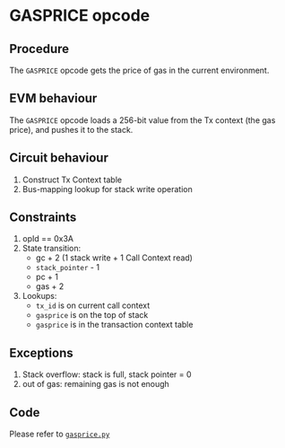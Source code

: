 # GASPRICE opcode

## Procedure

The `GASPRICE` opcode gets the price of gas in the current environment.

## EVM behaviour

The `GASPRICE` opcode loads a 256-bit value from the Tx context (the gas price), and pushes it to the stack.

## Circuit behaviour

1. Construct Tx Context table
2. Bus-mapping lookup for stack write operation

## Constraints

1. opId == 0x3A
2. State transition:
   - gc + 2 (1 stack write + 1 Call Context read)
   - `stack_pointer` - 1
   - pc + 1
   - gas + 2
3. Lookups:
   - `tx_id` is on current call context 
   - `gasprice` is on the top of stack
   - `gasprice` is in the transaction context table

## Exceptions

1. Stack overflow: stack is full, stack pointer = 0
2. out of gas: remaining gas is not enough

## Code

Please refer to [`gasprice.py`](src/zkevm_specs/evm/execution/gasprice.py)

